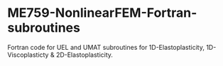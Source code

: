 # ME759-NonlinearFEM-Fortran-subroutines

Fortran code for UEL and UMAT subroutines for 1D-Elastoplasticity, 1D-Viscoplasticty & 2D-Elastoplasticity.
